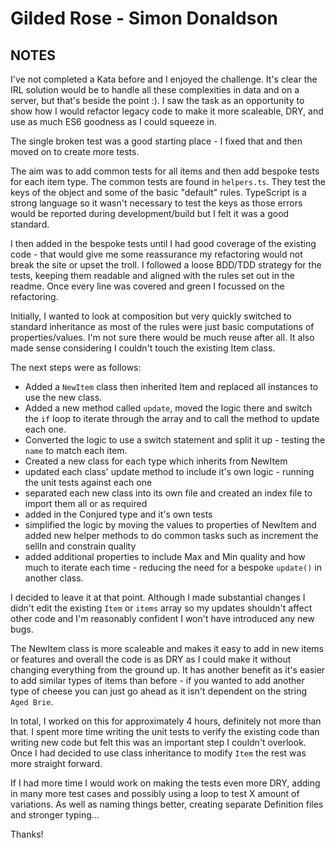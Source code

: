 # Gilded Rose - Simon Donaldson

## NOTES
I've not completed a Kata before and I enjoyed the challenge. It's clear the IRL solution would be to handle all these complexities in data and on a server, but that's beside the point :). I saw the task as an opportunity to show how I would refactor legacy code to make it more scaleable, DRY, and use as much ES6 goodness as I could squeeze in.

The single broken test was a good starting place - I fixed that and then moved on to create more tests.

The aim was to add common tests for all items and then add bespoke tests for each item type. The common tests are found in `helpers.ts`. They test the keys of the object and some of the basic "default" rules. TypeScript is a strong language so it wasn't necessary to test the keys as those errors would be reported during development/build but I felt it was a good standard.

I then added in the bespoke tests until I had good coverage of the existing code - that would give me some reassurance my refactoring would not break the site or upset the troll. I followed a loose BDD/TDD strategy for the tests, keeping them readable and aligned with the rules set out in the readme. Once every line was covered and green I focussed on the refactoring.

Initially, I wanted to look at composition but very quickly switched to standard inheritance as most of the rules were just basic computations of properties/values. I'm not sure there would be much reuse after all. It also made sense considering I couldn't touch the existing Item class.

The next steps were as follows:
- Added a `NewItem` class then inherited Item and replaced all instances to use the new class.
- Added a new method called `update`, moved the logic there and switch the `if` loop to iterate through the array and to call the method to update each one.
- Converted the logic to use a switch statement and split it up - testing the `name` to match each item. 
- Created a new class for each type which inherits from NewItem
- updated each class' update method to include it's own logic - running the unit tests against each one
- separated each new class into its own file and created an index file to import them all or as required
- added in the Conjured type and it's own tests
- simplified the logic by moving the values to properties of NewItem and added new helper methods to do common tasks such as increment the sellIn and constrain quality
- added additional properties to include Max and Min quality and how much to iterate each time - reducing the need for a bespoke `update()` in another class.

I decided to leave it at that point. Although I made substantial changes I didn't edit the existing `Item` or `items` array so my updates shouldn't affect other code and I'm reasonably confident I won't have introduced any new bugs.

The NewItem class is more scaleable and makes it easy to add in new items or features and overall the code is as DRY as I could make it without changing everything from the ground up. It has another benefit as it's easier to add similar types of items than before - if you wanted to add another type of cheese you can just go ahead as it isn't dependent on the string `Aged Brie`.

In total, I worked on this for approximately 4 hours, definitely not more than that. I spent more time writing the unit tests to verify the existing code than writing new code but felt this was an important step I couldn't overlook. Once I had decided to use class inheritance to modify `Item` the rest was more straight forward. 

If I had more time I would work on making the tests even more DRY, adding in many more test cases and possibly using a loop to test X amount of variations. As well as naming things better, creating separate Definition files and stronger typing...

Thanks!
